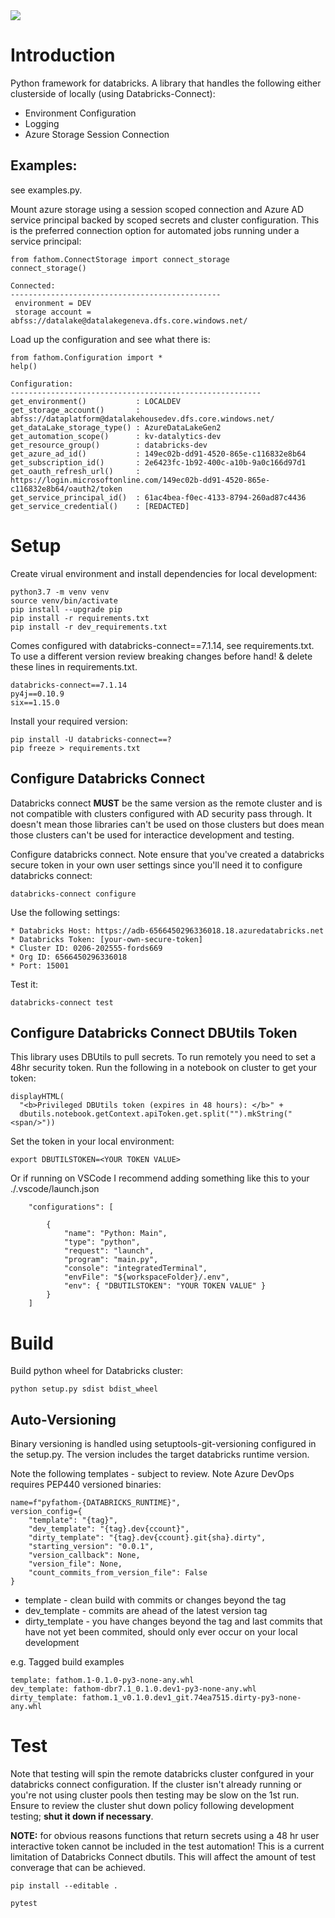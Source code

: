 <img src="https://img.shields.io/badge/Python-v3.7-blue">

# Introduction 
Python framework for databricks. A library that handles the following either clusterside of locally (using Databricks-Connect):
- Environment Configuration
- Logging
- Azure Storage Session Connection

## Examples:

see examples.py.

Mount azure storage using a session scoped connection and Azure AD service principal backed by scoped secrets and cluster configuration. This is the preferred connection option for automated jobs running under a service principal:

```
from fathom.ConnectStorage import connect_storage
connect_storage()
```

```
Connected:
-----------------------------------------------
 environment = DEV
 storage account = abfss://datalake@datalakegeneva.dfs.core.windows.net/ 
```

Load up the configuration and see what there is:
```
from fathom.Configuration import *
help()
```

```
Configuration:
--------------------------------------------------------
get_environment()           : LOCALDEV 
get_storage_account()       : abfss://dataplatform@datalakehousedev.dfs.core.windows.net/        
get_dataLake_storage_type() : AzureDataLakeGen2     
get_automation_scope()      : kv-datalytics-dev        
get_resource_group()        : databricks-dev          
get_azure_ad_id()           : 149ec02b-dd91-4520-865e-c116832e8b64            
get_subscription_id()       : 2e6423fc-1b92-400c-a10b-9a0c166d97d1          
get_oauth_refresh_url()     : https://login.microsoftonline.com/149ec02b-dd91-4520-865e-c116832e8b64/oauth2/token      
get_service_principal_id()  : 61ac4bea-f0ec-4133-8794-260ad87c4436       
get_service_credential()    : [REDACTED]   
```

# Setup

Create virual environment and install dependencies for local development:

```
python3.7 -m venv venv
source venv/bin/activate
pip install --upgrade pip
pip install -r requirements.txt
pip install -r dev_requirements.txt
```

Comes configured with databricks-connect==7.1.14, see requirements.txt. To use a different version review breaking changes before hand! & delete these lines in requirements.txt.

```
databricks-connect==7.1.14
py4j==0.10.9
six==1.15.0
```

Install your required version:
```
pip install -U databricks-connect==?
pip freeze > requirements.txt
```

## Configure Databricks Connect

Databricks connect **MUST** be the same version as the remote cluster and is not compatible with clusters configured with AD security pass through. It doesn't mean those libraries can't be used on those clusters but does mean those clusters can't be used for interactice development and testing.

Configure databricks connect. Note ensure that you've created a databricks secure token in your own user settings since you'll need it to configure databricks connect:

```
databricks-connect configure
```

Use the following settings:
```
* Databricks Host: https://adb-6566450296336018.18.azuredatabricks.net
* Databricks Token: [your-own-secure-token]
* Cluster ID: 0206-202555-fords669
* Org ID: 6566450296336018
* Port: 15001
```

Test it:
```
databricks-connect test
```

## Configure Databricks Connect DBUtils Token

This library uses DBUtils to pull secrets. To run remotely you need to set a 48hr security token.
Run the following in a notebook on cluster to get your token:
```
displayHTML(
  "<b>Privileged DBUtils token (expires in 48 hours): </b>" +
  dbutils.notebook.getContext.apiToken.get.split("").mkString("<span/>"))
```

Set the token in your local environment:
```
export DBUTILSTOKEN=<YOUR TOKEN VALUE>
```

Or if running on VSCode I recommend adding something like this to your ./.vscode/launch.json

```
    "configurations": [
        
        {
            "name": "Python: Main",
            "type": "python",
            "request": "launch",
            "program": "main.py",
            "console": "integratedTerminal",
            "envFile": "${workspaceFolder}/.env",
            "env": { "DBUTILSTOKEN": "YOUR TOKEN VALUE" }
        }
    ]
```


# Build

Build python wheel for Databricks cluster:
```
python setup.py sdist bdist_wheel
```

## Auto-Versioning

Binary versioning is handled using setuptools-git-versioning configured in the setup.py.
The version includes the target databricks runtime version.

Note the following templates - subject to review. Note Azure DevOps requires PEP440 versioned binaries:
```
name=f"pyfathom-{DATABRICKS_RUNTIME}",
version_config={
    "template": "{tag}",
    "dev_template": "{tag}.dev{ccount}",
    "dirty_template": "{tag}.dev{ccount}.git{sha}.dirty",
    "starting_version": "0.0.1",
    "version_callback": None,
    "version_file": None,
    "count_commits_from_version_file": False
}
```

- template - clean build with commits or changes beyond the tag
- dev_template - commits are ahead of the latest version tag
- dirty_template - you have changes beyond the tag and last commits that have not yet been commited, should only ever occur on your local development

e.g. Tagged build examples
```
template: fathom.1-0.1.0-py3-none-any.whl
dev_template: fathom-dbr7.1_0.1.0.dev1-py3-none-any.whl
dirty_template: fathom.1_v0.1.0.dev1_git.74ea7515.dirty-py3-none-any.whl
```

# Test

Note that testing will spin the remote databricks cluster confgured in your databricks connect configuration. If the cluster isn't already running or you're not using cluster pools then testing may be slow on the 1st run. Ensure to review the cluster shut down policy following development testing; **shut it down if necessary**.

**NOTE:** for obvious reasons functions that return secrets using a 48 hr user interactive token cannot be included in the test automation! This is a current limitation of Databricks Connect dbutils. This will affect the amount of test converage that can be achieved.

```
pip install --editable .

pytest
```


